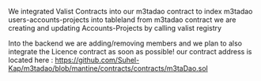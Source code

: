 We integrated Valist Contracts into our m3tadao contract to index m3tadao users-accounts-projects into tableland 
from m3tadao contract we are creating and updating Accounts-Projects by calling valist registry

Into the backend we are adding/removing members and we plan to also integrate the Licence contract as soon as possible!
our contract address is located here : https://github.com/Suhel-Kap/m3tadao/blob/mantine/contracts/contracts/m3taDao.sol


